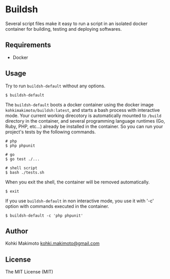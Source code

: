 # Buildsh

Several script files make it easy to run a script in an isolated docker container for building, testing and deploying softwares. 

## Requirements

* Docker

## Usage

Try to run `buildsh-default` without any options.

```
$ buildsh-default
```

The `buildsh-default` boots a docker container using the docker image `kohkimakimoto/buildsh:latest`, and starts a bash process with interactive mode. Your current working direcotory is automatically mounted to `/build` directory in the container, and several programming language runtimes (Go, Ruby, PHP, etc...) already be installed in the container. 
So you can run your project's tests by the following commands.

```
# php
$ php phpunit

# go
$ go test ./...

# shell script
$ bash ./tests.sh
```

When you exit the shell, the container will be removed automatically.

```
$ exit
```

If you use `buildsh-default` in non interactive mode, you use it with '-c' option with commands executed in the container.

```
$ buildsh-default -c 'php phpunit'
```

## Author

Kohki Makimoto <kohki.makimoto@gmail.com>

## License

The MIT License (MIT)
